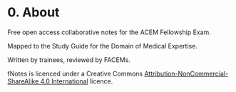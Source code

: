 # 0. About

Free open access collaborative notes for the ACEM Fellowship Exam. 

Mapped to the Study Guide for the Domain of Medical Expertise.

Written by trainees, reviewed by FACEMs.













fNotes is licenced under a Creative Commons [Attribution-NonCommercial-ShareAlike 4.0 International](http://creativecommons.org/licenses/by-nc-sa/4.0/) licence. 

 





